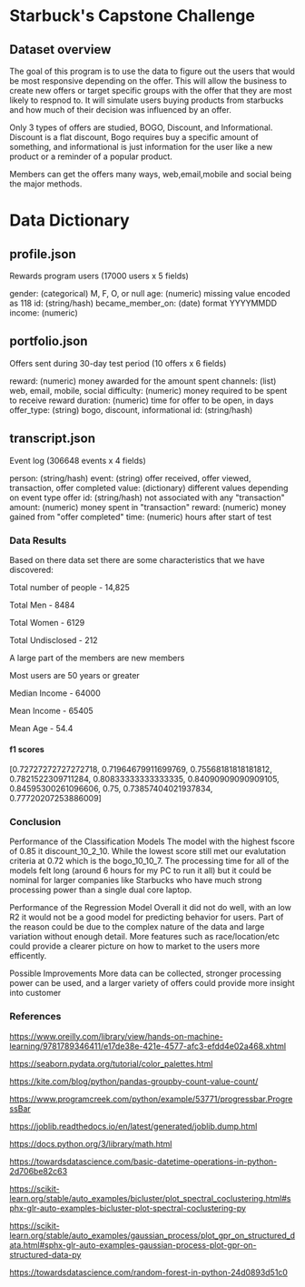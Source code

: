 # Starbuck's Capstone Challenge

## Dataset overview
The goal of this program is to use the data to figure out the users that would be most responsive depending on the offer. This will allow the business to create new offers or target specific groups with the offer that they are most likely to respnod to.
It will simulate users buying products from starbucks and how much of their decision was influenced by an offer.

Only 3 types of offers are studied, BOGO, Discount, and Informational. Discount is a flat discount, Bogo requires buy a specific amount of something, and informational is just information for the user like a new product or a reminder of a popular product.

Members can get the offers many ways, web,email,mobile and social being the major methods.

# Data Dictionary
## profile.json
Rewards program users (17000 users x 5 fields)

gender: (categorical) M, F, O, or null
age: (numeric) missing value encoded as 118
id: (string/hash)
became_member_on: (date) format YYYYMMDD
income: (numeric)

## portfolio.json
Offers sent during 30-day test period (10 offers x 6 fields)

reward: (numeric) money awarded for the amount spent
channels: (list) web, email, mobile, social
difficulty: (numeric) money required to be spent to receive reward
duration: (numeric) time for offer to be open, in days
offer_type: (string) bogo, discount, informational
id: (string/hash)

## transcript.json
Event log (306648 events x 4 fields)

person: (string/hash)
event: (string) offer received, offer viewed, transaction, offer completed
value: (dictionary) different values depending on event type
offer id: (string/hash) not associated with any "transaction"
amount: (numeric) money spent in "transaction"
reward: (numeric) money gained from "offer completed"
time: (numeric) hours after start of test

### Data Results
Based on there data set there are some characteristics that we have discovered:

Total number of people - 14,825

Total Men - 8484

Total Women - 6129

Total Undisclosed - 212

A large part of the members are new members

Most users are 50 years or greater

Median Income - 64000

Mean Income - 65405

Mean Age - 54.4

#### f1 scores
[0.72727272727272718,
 0.71964679911699769,
 0.75568181818181812,
 0.7821522309711284,
 0.80833333333333335,
 0.84090909090909105,
 0.84595300261096606,
 0.75,
 0.73857404021937834,
 0.77720207253886009]
 
### Conclusion
Performance of the Classification Models
The model with the highest fscore of 0.85 it discount_10_2_10. While the lowest score still met our evalutation criteria at 0.72 which is the bogo_10_10_7. The processing time for all of the models felt long (around 6 hours for my PC to run it all) but it could be nominal for larger companies like Starbucks who have much strong processing power than a single dual core laptop.

Performance of the Regression Model
Overall it did not do well, with an low R2 it would not be a good model for predicting behavior for users. Part of the reason could be due to the complex nature of the data and large variation without enough detail. More features such as race/location/etc could provide a clearer picture on how to market to the users more efficently.

Possible Improvements
More data can be collected, stronger processing power can be used, and a larger variety of offers could provide more insight into customer

### References
https://www.oreilly.com/library/view/hands-on-machine-learning/9781789346411/e17de38e-421e-4577-afc3-efdd4e02a468.xhtml

https://seaborn.pydata.org/tutorial/color_palettes.html

https://kite.com/blog/python/pandas-groupby-count-value-count/

https://www.programcreek.com/python/example/53771/progressbar.ProgressBar

https://joblib.readthedocs.io/en/latest/generated/joblib.dump.html

https://docs.python.org/3/library/math.html

https://towardsdatascience.com/basic-datetime-operations-in-python-2d706be82c63

https://scikit-learn.org/stable/auto_examples/bicluster/plot_spectral_coclustering.html#sphx-glr-auto-examples-bicluster-plot-spectral-coclustering-py

https://scikit-learn.org/stable/auto_examples/gaussian_process/plot_gpr_on_structured_data.html#sphx-glr-auto-examples-gaussian-process-plot-gpr-on-structured-data-py

https://towardsdatascience.com/random-forest-in-python-24d0893d51c0
